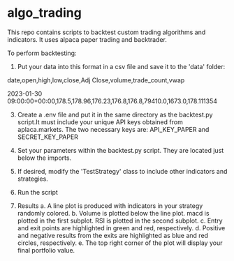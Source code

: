 # algo_trading
This repo contains scripts to backtest custom trading algorithms and indicators. It uses alpaca paper trading and backtrader.

To perform backtesting:

1. Put your data into this format in a csv file and save it to the 'data' folder:
   
date,open,high,low,close,Adj Close,volume,trade_count,vwap

2023-01-30 09:00:00+00:00,178.5,178.96,176.23,176.8,176.8,79410.0,1673.0,178.111354

3. Create a .env file and put it in the same directory as the backtest.py script.It must include your unique API keys obtained from aplaca.markets. The two necessary keys are: API_KEY_PAPER and SECRET_KEY_PAPER

4. Set your parameters within the backtest.py script. They are located just below the imports.

5. If desired, modify the 'TestStrategy' class to include other indicators and strategies.

6. Run the script

7. Results
   a. A line plot is produced with indicators in your strategy randomly colored.
   b. Volume is plotted below the line plot. macd is plotted in the first subplot. RSI is plotted in the second subplot.
   c. Entry and exit points are highlighted in green and red, respectively.
   d. Positive and negative results from the exits are highlighted as blue and red circles, respectively.
   e. The top right corner of the plot will display your final portfolio value.
